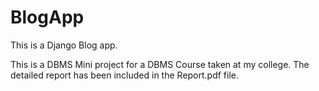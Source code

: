 # BlogApp
This is a Django Blog app.

This is a DBMS Mini project for a DBMS Course taken at my college. The detailed report has been included in the Report.pdf file.
